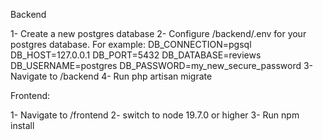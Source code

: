 Backend

1- Create a new postgres database
2- Configure /backend/.env for your postgres database. For example:
    DB_CONNECTION=pgsql
    DB_HOST=127.0.0.1
    DB_PORT=5432
    DB_DATABASE=reviews
    DB_USERNAME=postgres
    DB_PASSWORD=my_new_secure_password
3- Navigate to /backend
4- Run php artisan migrate


Frontend:

1- Navigate to /frontend
2- switch to node 19.7.0 or higher
3- Run npm install